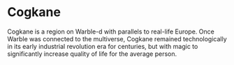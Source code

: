 # Cogkane

<meta property="og:description" content="Cogkane is a region on Warble-d with parallels to real-life Europe.">

Cogkane is a region on Warble-d with parallels to real-life Europe. Once Warble was connected to the multiverse, Cogkane remained technologically in its early industrial revolution era for centuries, but with magic to significantly increase quality of life for the average person.